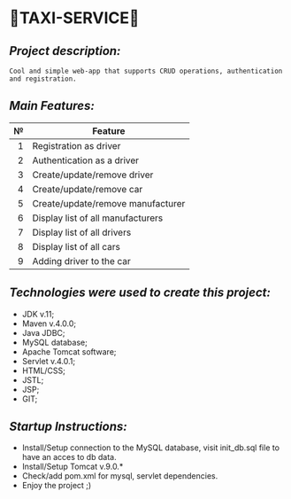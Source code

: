 # 🚖TAXI-SERVICE🚖

## *Project description:*
```
Cool and simple web-app that supports CRUD operations, authentication and registration.
```
## *Main Features:*

|  №   |          Feature                 |
|-----:|----------------------------------|
|     1| Registration as driver           |
|     2| Authentication as a driver       |
|     3| Create/update/remove driver      |
|     4| Create/update/remove car         |
|     5| Create/update/remove manufacturer|
|     6| Display list of all manufacturers|
|     7| Display list of all drivers      |
|     8| Display list of all cars         |
|     9| Adding driver to the car         |

## *Technologies were used to create this project:*

- JDK v.11;
- Maven v.4.0.0;
- Java JDBC;
- MySQL database;
- Apache Tomcat software;
- Servlet v.4.0.1;
- HTML/CSS;
- JSTL;
- JSP;
- GIT;

## *Startup Instructions:*
	
- Install/Setup connection to the MySQL database, visit init_db.sql file to have an acces to db data.
- Install/Setup Tomcat v.9.0.* 
- Check/add pom.xml for mysql, servlet dependencies.
- Enjoy the project ;)
